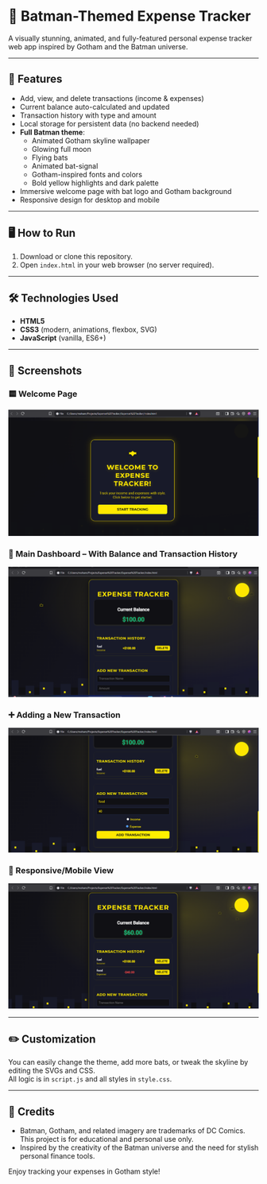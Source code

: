 # 🦇 Batman-Themed Expense Tracker

A visually stunning, animated, and fully-featured personal expense tracker web app inspired by Gotham and the Batman universe.

---

## 🚀 Features

- Add, view, and delete transactions (income & expenses)  
- Current balance auto-calculated and updated  
- Transaction history with type and amount  
- Local storage for persistent data (no backend needed)  
- **Full Batman theme**:  
  - Animated Gotham skyline wallpaper  
  - Glowing full moon  
  - Flying bats  
  - Animated bat-signal  
  - Gotham-inspired fonts and colors  
  - Bold yellow highlights and dark palette  
- Immersive welcome page with bat logo and Gotham background  
- Responsive design for desktop and mobile  

---

## 🖥️ How to Run

1. Download or clone this repository.  
2. Open `index.html` in your web browser (no server required).  

---

## 🛠️ Technologies Used

- **HTML5**  
- **CSS3** (modern, animations, flexbox, SVG)  
- **JavaScript** (vanilla, ES6+)  

---

## 🎨 Screenshots

### 🟨 Welcome Page
![Welcome Page](welcomepage.png)

### 💸 Main Dashboard – With Balance and Transaction History
![Dashboard](img1.png)

### ➕ Adding a New Transaction
![Add Transaction](img2.png)

### 📱 Responsive/Mobile View
![Mobile View](img3.png)

---

## ✏️ Customization

You can easily change the theme, add more bats, or tweak the skyline by editing the SVGs and CSS.  
All logic is in `script.js` and all styles in `style.css`.

---

## 🦇 Credits

- Batman, Gotham, and related imagery are trademarks of DC Comics. This project is for educational and personal use only.  
- Inspired by the creativity of the Batman universe and the need for stylish personal finance tools.  

Enjoy tracking your expenses in Gotham style!
